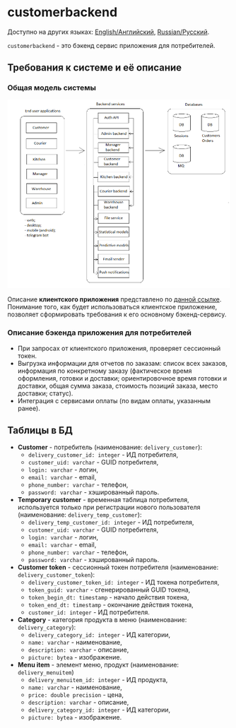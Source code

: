 # customerbackend

Доступно на других языках: [English/Английский](customerbackend.md), [Russian/Русский](customerbackend.ru.md). 

`customerbackend` - это бэкенд сервис приложения для потребителей.

## Требования к системе и её описание 

### Общая модель системы

![system_overall](../img/system_overall.png)

Описание **клиентского приложения** представлено по [данной ссылке](../frontend/customerclient.ru.md). 
Понимание того, как будет использоваться клиентское приложение, позволяет сформировать требования к его основному бэкенд-сервису. 

### Описание бэкенда приложения для потребителей

- При запросах от клиентского приложения, проверяет сессионный токен.
- Выгрузка информации для отчетов по заказам: список всех заказов, информация по конкретному заказу (фактическое время оформления, готовки и доставки; ориентировочное время готовки и доставки, общая сумма заказа, стоимость позиций заказа, место доставки; статус).
- Интеграция с сервисами оплаты (по видам оплаты, указанным ранее).
<!--
- Слушает очередь сообщений, в которую записываются сообщения об изменениях в пользователях и токенах, хранящихся модулем [authentication API](authbackend.ru.md).
- Записывает в очередь сообщений информацию об изменениях в пользователях и токенах (очередь слушает модуль [authentication API](authbackend.ru.md)).
-->

## Таблицы в БД

- **Customer** - потребитель (наименование: `delivery_customer`):
    - `delivery_customer_id: integer` - ИД потребителя,
    - `customer_uid: varchar` - GUID потребителя,
    - `login: varchar` - логин,
    - `email: varchar` - email,
    - `phone_number: varchar` - телефон,
    - `password: varchar` - хэшированный пароль.
- **Temporary customer** - временная таблица потребителя, используется только при регистрации нового пользователя (наименование: `delivery_temp_customer`):
    - `delivery_temp_customer_id: integer` - ИД потребителя,
    - `customer_uid: varchar` - GUID потребителя,
    - `login: varchar` - логин,
    - `email: varchar` - email,
    - `phone_number: varchar` - телефон,
    - `password: varchar` - хэшированный пароль.
- **Customer token** - сессионный токен потребителя (наименование: `delivery_customer_token`):
    - `delivery_customer_token_id: integer` - ИД токена потребителя,
    - `token_guid: varchar` - сгенерированный GUID токена,
    - `token_begin_dt: timestamp` - начало действия токена,
    - `token_end_dt: timestamp` - окончание действия токена,
    - `customer_id: integer` - ИД потребителя.
- **Category** - категория продукта в меню (наименование: `delivery_category`):
    - `delivery_category_id: integer` - ИД категории,
    - `name: varchar` - наименование,
    - `description: varchar` - описание,
    - `picture: bytea` - изображение.
- **Menu item** - элемент меню, продукт (наименование: `delivery_menuitem`)
    - `delivery_menuitem_id: integer` - ИД продукта,
    - `name: varchar` - наименование,
    - `price: double precision` - цена,
    - `description: varchar` - описание,
    - `delivery_category_id: integer` - ИД категории,
    - `picture: bytea` - изображение.
